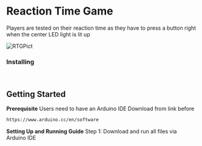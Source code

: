 # Reaction Time Game

Players are tested on their reaction time as they have to press a button right when the center LED light is lit up

![RTGPict](https://github.com/user-attachments/assets/53aaa53f-4e90-4f8c-bdfc-0494d42a53cb)

### Installing
<br>

## Getting Started
<b>Prerequisite</b>
Users need to have an Arduino IDE
Download from link before
```bash
https://www.arduino.cc/en/software
```

<b>Setting Up and Running Guide</b>
Step 1: Download and run all files via Arduino IDE
